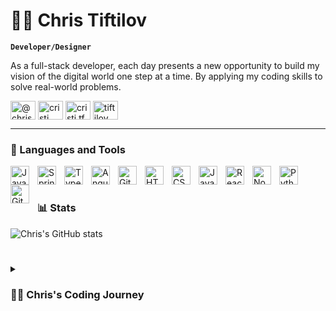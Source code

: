 # 🏄‍♂️ Chris Tiftilov

**`Developer/Designer`**

As a full-stack developer, each day presents a new opportunity to build my vision of the digital world one step at a time. By applying my coding skills to solve real-world problems.

   <!-- Social icons section -->
<p align="left">
<a href="https://dev.to/chris1234345" target="blank"><img align="center" src="https://raw.githubusercontent.com/rahuldkjain/github-profile-readme-generator/master/src/images/icons/Social/devto.svg" alt="@chris1234345" height="30" width="40" /></a>
<a href="https://www.linkedin.com/in/cristi-tiftilov-91380218a/" target="blank"><img align="center" src="https://raw.githubusercontent.com/rahuldkjain/github-profile-readme-generator/master/src/images/icons/Social/linked-in-alt.svg" alt="cristi tiftilov" height="30" width="40" /></a>
<a href="https://www.facebook.com/Cristiftilov/" target="blank"><img align="center" src="https://raw.githubusercontent.com/rahuldkjain/github-profile-readme-generator/master/src/images/icons/Social/facebook.svg" alt="cristi tf" height="30" width="40" /></a>
<a href="https://dribbble.com/Christf1999" target="blank"><img align="center" src="https://raw.githubusercontent.com/rahuldkjain/github-profile-readme-generator/master/src/images/icons/Social/dribbble.svg" alt="tiftilov cristian" height="30" width="40" /></a>
</p>

---

### 🧰 Languages and Tools

<img align="left" alt="Java" width="30px" style="padding-right:10px;" src="https://cdn.jsdelivr.net/gh/devicons/devicon/icons/java/java-original.svg"/>
<img align="left" alt="Spring" width="30px" style="padding-right:10px;" src="https://cdn.jsdelivr.net/gh/devicons/devicon/icons/spring/spring-original.svg" />
<img align="left" alt="TypeScript" width="30px" style="padding-right:10px;" src="https://cdn.jsdelivr.net/gh/devicons/devicon/icons/typescript/typescript-plain.svg" />
<img align="left" alt="Angular" width="30px" style="padding-right:10px;" src="https://cdn.jsdelivr.net/gh/devicons/devicon/icons/angularjs/angularjs-plain.svg" />
<img align="left" alt="Git" width="30px" style="padding-right:10px;" src="https://cdn.jsdelivr.net/gh/devicons/devicon/icons/git/git-original.svg" />
<img align="left" alt="HTML" width="30px" style="padding-right:10px;" src="https://cdn.jsdelivr.net/gh/devicons/devicon/icons/html5/html5-plain.svg" />
<img align="left" alt="CSS" width="30px" style="padding-right:10px;" src="https://cdn.jsdelivr.net/gh/devicons/devicon/icons/css3/css3-plain.svg" />
<img align="left" alt="JavaScript" width="30px" style="padding-right:10px;" src="https://cdn.jsdelivr.net/gh/devicons/devicon/icons/javascript/javascript-plain.svg" />
<img align="left" alt="React" width="30px" style="padding-right:10px;" src="https://cdn.jsdelivr.net/gh/devicons/devicon/icons/react/react-original.svg" />
<img align="left" alt="NodeJS" width="30px" style="padding-right:10px;" src="https://cdn.jsdelivr.net/gh/devicons/devicon/icons/nodejs/nodejs-original.svg" />
<img align="left" alt="Python" width="30px" style="padding-right:10px;" src="https://cdn.jsdelivr.net/gh/devicons/devicon/icons/python/python-plain.svg" />
<img align="left" alt="GitHub" width="30px" style="padding-right:10px;" src="https://cdn.jsdelivr.net/gh/devicons/devicon/icons/github/github-original.svg" />
<br />




#

### 📊 Stats

![Chris's GitHub stats](https://github-readme-stats.vercel.app/api?username=chris1234345)

<!-- ![GitHub Streak](https://streak-stats.demolab.com?user=ForrestKnight&theme=gruvbox&border_radius=4.5) -->

#

<details>
 <summary><h3>👨‍💻 Chris's Coding Journey</h3></summary>
As I started in SEO, it was important for me to have coding skills. Coding can be used for a wide range of projects, from simple tasks to building complex platforms and back-end applications. I got interested in coding, and I wanted to learn everything about it — from how the basics worked to how the industry leaders did their work. My aim is to learn as much as I can about front-end technologies, and my current passion is ReactJS. I'm also learning server-side Java development since I want to create full-stack applications. Although my previous career was very different, the skills and experience that I gained there have given me a burning desire to create my own product. 
I have big plans for the next few years and I'm confident that I'll be able to achieve them. I'm putting actions that will help me reach my goals by 2023.

